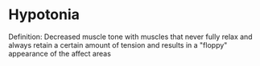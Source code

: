 # Hypotonia

Definition: Decreased muscle tone with muscles that never fully relax and always retain a certain amount of tension and results in a "floppy" appearance of the affect areas